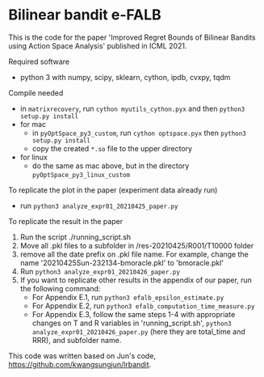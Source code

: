 # Bilinear bandit e-FALB

This is the code for the paper 'Improved Regret Bounds of Bilinear Bandits using Action Space Analysis' published in ICML 2021.

Required software
 - python 3 with numpy, scipy, sklearn, cython, ipdb, cvxpy, tqdm

Compile needed
 - in `matrixrecovery`, run `cython myutils_cython.pyx` and then `python3 setup.py install`
 - for mac
    - in `pyOptSpace_py3_custom`, run `cython optspace.pyx` then `python3 setup.py install`
    - copy the created `*.so` file to the upper directory
 - for linux
    - do the same as mac above, but in the directory `pyOptSpace_py3_linux_custom`

To replicate the plot in the paper (experiment data already run)
 - run `python3 analyze_expr01_20210425_paper.py`

To replicate the result in the paper
  1. Run the script ./running_script.sh
  2. Move all .pkl files to a subfolder in /res-20210425/R001/T10000 folder 
  3. remove all the date prefix on .pkl file name. For example, change the name '20210425Sun-232134-bmoracle.pkl' to 'bmoracle.pkl'
  4. Run `python3 analyze_expr01_20210426_paper.py` 
  5. If you want to replicate other results in the appendix of our paper, run the following command:
     - For Appendix E.1, run `python3 efalb_epsilon_estimate.py`
     - For Appendix E.2, run `python3 efalb_computation_time_measure.py`
     - For Appendix E.3, follow the same steps 1-4 with appropriate changes on T and R variables in 'running_script.sh', `python3 analyze_expr01_20210426_paper.py` (here they are total_time and RRR), and subfolder name. 

This code was written based on Jun's code, https://github.com/kwangsungjun/lrbandit.
<!--
# License

This SDK is distributed under the [Apache License, Version 2.0](http://www.apache.org/licenses/LICENSE-2.0), see [LICENSE](./LICENSE) and [NOTICE](./NOTICE) for more information.
-->
